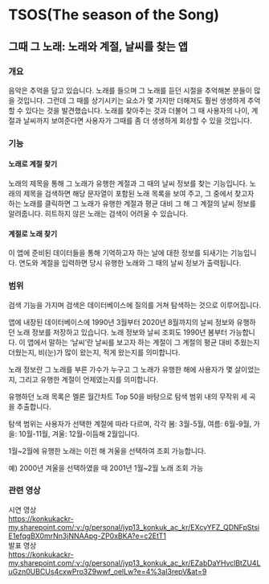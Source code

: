 # TSOS(The season of the Song)
## 그때 그 노래: 노래와 계절, 날씨를 찾는 앱

### 개요

음악은 추억을 담고 있습니다. 노래를 들으며 그 노래를 듣던 시절을 추억해본 분들이 많을 것입니다. 그런데 그 때를 상기시키는 요소가 몇 가지만 더해져도 훨씬 생생하게 추억할 수 있다는 것을 발견했습니다.
노래를 찾아주는 것과 더불어 그 때 사용자의 나이, 계절과 날씨까지 보여준다면 사용자가 그때를 좀 더 생생하게 회상할 수 있을 것입니다.

### 기능

#### 노래로 계절 찾기
노래의 제목을 통해 그 노래가 유행한 계절과 그 때의 날씨 정보를 찾는 기능입니다.
노래의 제목을 검색하면 해당 문자열이 포함된 노래 목록을 보여 주고, 그 중에서 찾고자 하는 노래를 클릭하면 그 노래가 유행한 계절과 평균 대비 그 해 그 계절의 날씨 정보를 알려줍니다. 히트하지 않은 노래는 검색이 어려울 수 있습니다.

#### 계절로 노래 찾기

이 앱에 준비된 데이터들을 통해 기억하고자 하는 날에 대한 정보를 되새기는 기능입니다. 
연도와 계절을 입력하면 당시 유행한 노래와 그 때의 날씨 정보가 출력됩니다.

### 범위
검색 기능을 가지며 검색은 데이터베이스에 질의를 거쳐 탐색하는 것으로 이루어집니다.

앱에 내장된 데이터베이스에 1990년 3월부터 2020년 8월까지의 날씨 정보와 유행하던 노래 정보를 저장하고 있습니다. 
노래 정보와 날씨 조회도 1990년 봄부터 가능합니다.
이 앱에서 말하는 ‘날씨’란 날씨를 보고자 하는 계절이 그 계절의 평균 대비 추웠는지 더웠는지, 비(눈)가 많이 왔는지, 적게 왔는지를 의미합니다.

노래 정보란 그 노래를 부른 가수가 누구고 그 노래가 유행한 해에 사용자가 몇 살이었는지, 그리고 유행한 계절이 언제였는지를 의미합니다.

유행하던 노래 목록은 멜론 월간차트 Top 50을 바탕으로 탐색 범위 내의 무작위 세 곡을 추출합니다. 

탐색 범위는 사용자가 선택한 계절에 따라 다르며, 각각 봄: 3월-5월, 여름: 6월-9월, 가을: 10월-11월, 겨울: 12월-이듬해 2월입니다.

1월~2월에 유행한 노래는 이전 해 겨울을 선택하여 조회 가능합니다.

예) 2000년 겨울을 선택하였을 때 2001년 1월~2월 노래 조회 가능

### 관련 영상
시연 영상  
https://konkukackr-my.sharepoint.com/:v:/g/personal/jyp13_konkuk_ac_kr/EXcyYFZ_QDNFpStsiE1efqgBX0mrNn3jNNAApg-ZP0xBKA?e=c2EtT1  
발표 영상  
https://konkukackr-my.sharepoint.com/:v:/g/personal/jyp13_konkuk_ac_kr/EZabDaYHvclBtZU4LuGzn0UBCUs4cxwPro3Z9wwf_oelLw?e=4%3aI3repV&at=9
